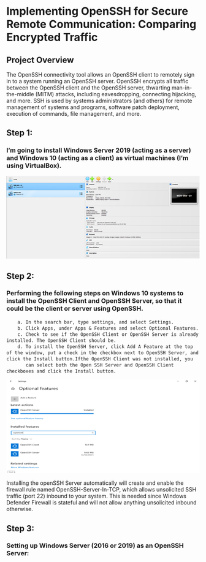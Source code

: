 # Implementing OpenSSH for Secure Remote Communication: Comparing Encrypted Traffic

## Project Overview

The OpenSSH connectivity tool allows an OpenSSH client to remotely sign in to a system running an OpenSSH server. OpenSSH encrypts all traffic between the OpenSSH client and the OpenSSH server, thwarting man-in-the-middle (MITM) attacks, including eavesdropping, connecting hijacking, and more. SSH is used by systems administrators (and others) for remote management of systems and programs, software patch deployment, execution of commands, file management, and more.

## Step 1: 
### I’m going to install Windows Server 2019 (acting as a server) and Windows 10 (acting as a client) as virtual machines (I’m using VirtualBox).

![image](https://github.com/forza-dc/Implementing-OpenSSH-for-Secure-Remote-Communication-Comparing-Encrypted-Traffic/blob/main/Virtual%20box%20VM%20Setup.png) 

## Step 2:

### Performing the following steps on Windows 10 systems to install the OpenSSH Client and OpenSSH Server, so that it could be the client or server using OpenSSH.

        a. In the search bar, type settings, and select Settings.
        b. Click Apps, under Apps & Features and select Optional Features.
        c. Check to see if the OpenSSH Client or OpenSSH Server is already installed. The OpenSSH Client should be.
        d. To install the OpenSSH Server, click Add A Feature at the top of the window, put a check in the checkbox next to OpenSSH Server, and click the Install button.Ifthe OpenSSH Client was not installed, you 
           can select both the Open SSH Server and OpenSSH Client checkboxes and click the Install button.

![image](https://github.com/forza-dc/Implementing-OpenSSH-for-Secure-Remote-Communication-Comparing-Encrypted-Traffic/blob/main/OpenSSH%20Installation.png) 

Installing the openSSH Server automatically will create and enable the firewall rule named OpenSSH-Server-In-TCP, which allows unsolicited SSH traffic (port 22)
inbound to your system. This is needed since Windows Defender Firewall is stateful and will not allow anything unsolicited inbound otherwise.

## Step 3:
### Setting up Windows Server (2016 or 2019) as an OpenSSH Server:
